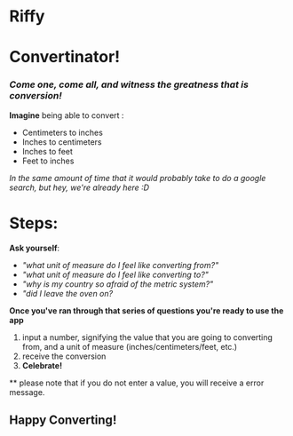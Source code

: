 # Riffy

# Convertinator!
### _Come one, come all, and witness the greatness that is conversion!_

__Imagine__ being able to convert :
- Centimeters to inches
- Inches to centimeters
- Inches to feet
- Feet to inches 

*In the same amount of time that it would probably take to do a google search, but hey, we're already here :D*

# Steps:
  **Ask yourself**:
- *"what unit of measure do I feel like converting from?"*
- *"what unit of measure do I feel like converting to?"*
- *"why is my country so afraid of the metric system?"*
- *"did I leave the oven on?*

**Once you've ran through that series of questions you're ready to use the app**

1. input a number, signifying the value that you are going to converting from, and a unit of measure (inches/centimeters/feet, etc.)
2.  receive the conversion
3.  **Celebrate!**


** please note that if you do not enter a value, you will receive a error message.

## Happy Converting!
